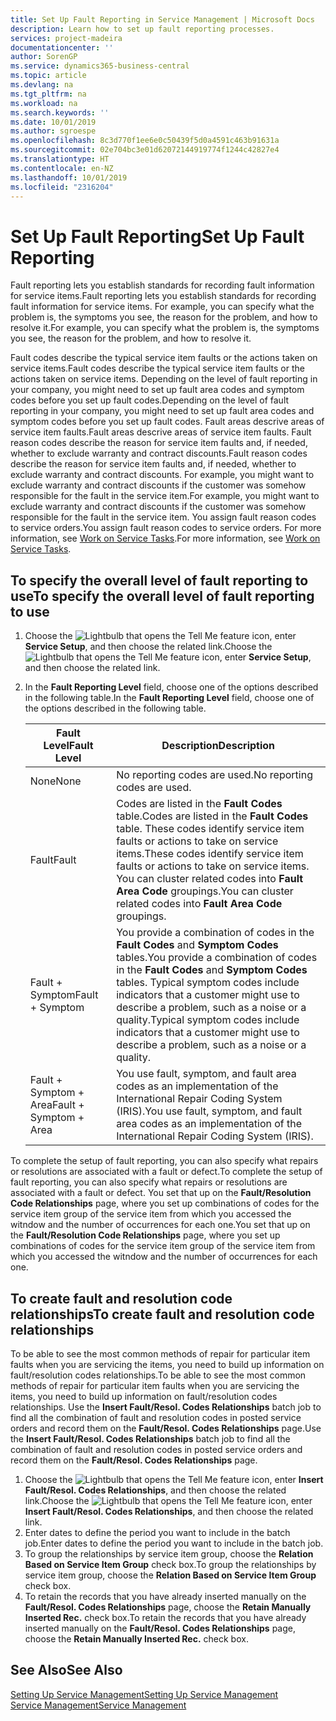 ```yaml
---
title: Set Up Fault Reporting in Service Management | Microsoft Docs
description: Learn how to set up fault reporting processes.
services: project-madeira
documentationcenter: ''
author: SorenGP
ms.service: dynamics365-business-central
ms.topic: article
ms.devlang: na
ms.tgt_pltfrm: na
ms.workload: na
ms.search.keywords: ''
ms.date: 10/01/2019
ms.author: sgroespe
ms.openlocfilehash: 8c3d770f1ee6e0c50439f5d0a4591c463b91631a
ms.sourcegitcommit: 02e704bc3e01d62072144919774f1244c42827e4
ms.translationtype: HT
ms.contentlocale: en-NZ
ms.lasthandoff: 10/01/2019
ms.locfileid: "2316204"
---
```

# <a name="set-up-fault-reporting"></a><span data-ttu-id="71253-103">Set Up Fault Reporting</span><span class="sxs-lookup"><span data-stu-id="71253-103">Set Up Fault Reporting</span></span>
<span data-ttu-id="71253-104">Fault reporting lets you establish standards for recording fault information for service items.</span><span class="sxs-lookup"><span data-stu-id="71253-104">Fault reporting lets you establish standards for recording fault information for service items.</span></span> <span data-ttu-id="71253-105">For example, you can specify what the problem is, the symptoms you see, the reason for the problem, and how to resolve it.</span><span class="sxs-lookup"><span data-stu-id="71253-105">For example, you can specify what the problem is, the symptoms you see, the reason for the problem, and how to resolve it.</span></span>  

<span data-ttu-id="71253-106">Fault codes describe the typical service item faults or the actions taken on service items.</span><span class="sxs-lookup"><span data-stu-id="71253-106">Fault codes describe the typical service item faults or the actions taken on service items.</span></span> <span data-ttu-id="71253-107">Depending on the level of fault reporting in your company, you might need to set up fault area codes and symptom codes before you set up fault codes.</span><span class="sxs-lookup"><span data-stu-id="71253-107">Depending on the level of fault reporting in your company, you might need to set up fault area codes and symptom codes before you set up fault codes.</span></span> <span data-ttu-id="71253-108">Fault areas descrive areas of service item faults.</span><span class="sxs-lookup"><span data-stu-id="71253-108">Fault areas descrive areas of service item faults.</span></span> <span data-ttu-id="71253-109">Fault reason codes describe the reason for service item faults and, if needed, whether to exclude warranty and contract discounts.</span><span class="sxs-lookup"><span data-stu-id="71253-109">Fault reason codes describe the reason for service item faults and, if needed, whether to exclude warranty and contract discounts.</span></span> <span data-ttu-id="71253-110">For example, you might want to exclude warranty and contract discounts if the customer was somehow responsible for the fault in the service item.</span><span class="sxs-lookup"><span data-stu-id="71253-110">For example, you might want to exclude warranty and contract discounts if the customer was somehow responsible for the fault in the service item.</span></span> <span data-ttu-id="71253-111">You assign fault reason codes to service orders.</span><span class="sxs-lookup"><span data-stu-id="71253-111">You assign fault reason codes to service orders.</span></span> <span data-ttu-id="71253-112">For more information, see [Work on Service Tasks](service-how-to-work-on-service-tasks.md).</span><span class="sxs-lookup"><span data-stu-id="71253-112">For more information, see [Work on Service Tasks](service-how-to-work-on-service-tasks.md).</span></span>  

## <a name="to-specify-the-overall-level-of-fault-reporting-to-use"></a><span data-ttu-id="71253-113">To specify the overall level of fault reporting to use</span><span class="sxs-lookup"><span data-stu-id="71253-113">To specify the overall level of fault reporting to use</span></span>
1. <span data-ttu-id="71253-114">Choose the ![Lightbulb that opens the Tell Me feature](media/ui-search/search_small.png "Tell me what you want to do") icon, enter **Service Setup**, and then choose the related link.</span><span class="sxs-lookup"><span data-stu-id="71253-114">Choose the ![Lightbulb that opens the Tell Me feature](media/ui-search/search_small.png "Tell me what you want to do") icon, enter **Service Setup**, and then choose the related link.</span></span>
2. <span data-ttu-id="71253-115">In the **Fault Reporting Level** field, choose one of the options described in the following table.</span><span class="sxs-lookup"><span data-stu-id="71253-115">In the **Fault Reporting Level** field, choose one of the options described in the following table.</span></span>  

    |<span data-ttu-id="71253-116">**Fault Level**</span><span class="sxs-lookup"><span data-stu-id="71253-116">**Fault Level**</span></span>|<span data-ttu-id="71253-117">**Description**</span><span class="sxs-lookup"><span data-stu-id="71253-117">**Description**</span></span>|  
    |------------|-------------|  
    |<span data-ttu-id="71253-118">None</span><span class="sxs-lookup"><span data-stu-id="71253-118">None</span></span> | <span data-ttu-id="71253-119">No reporting codes are used.</span><span class="sxs-lookup"><span data-stu-id="71253-119">No reporting codes are used.</span></span>|  
    |<span data-ttu-id="71253-120">Fault</span><span class="sxs-lookup"><span data-stu-id="71253-120">Fault</span></span> | <span data-ttu-id="71253-121">Codes are listed in the **Fault Codes** table.</span><span class="sxs-lookup"><span data-stu-id="71253-121">Codes are listed in the **Fault Codes** table.</span></span> <span data-ttu-id="71253-122">These codes identify service item faults or actions to take on service items.</span><span class="sxs-lookup"><span data-stu-id="71253-122">These codes identify service item faults or actions to take on service items.</span></span> <span data-ttu-id="71253-123">You can cluster related codes into **Fault Area Code** groupings.</span><span class="sxs-lookup"><span data-stu-id="71253-123">You can cluster related codes into **Fault Area Code** groupings.</span></span>|  
    |<span data-ttu-id="71253-124">Fault + Symptom</span><span class="sxs-lookup"><span data-stu-id="71253-124">Fault + Symptom</span></span> | <span data-ttu-id="71253-125">You provide a combination of codes in the **Fault Codes** and **Symptom Codes** tables.</span><span class="sxs-lookup"><span data-stu-id="71253-125">You provide a combination of codes in the **Fault Codes** and **Symptom Codes** tables.</span></span> <span data-ttu-id="71253-126">Typical symptom codes include indicators that a customer might use to describe a problem, such as a noise or a quality.</span><span class="sxs-lookup"><span data-stu-id="71253-126">Typical symptom codes include indicators that a customer might use to describe a problem, such as a noise or a quality.</span></span>|  
    |<span data-ttu-id="71253-127">Fault + Symptom + Area</span><span class="sxs-lookup"><span data-stu-id="71253-127">Fault + Symptom + Area</span></span> | <span data-ttu-id="71253-128">You use fault, symptom, and fault area codes as an implementation of the International Repair Coding System (IRIS).</span><span class="sxs-lookup"><span data-stu-id="71253-128">You use fault, symptom, and fault area codes as an implementation of the International Repair Coding System (IRIS).</span></span>|  

<span data-ttu-id="71253-129">To complete the setup of fault reporting, you can also specify what repairs or resolutions are associated with a fault or defect.</span><span class="sxs-lookup"><span data-stu-id="71253-129">To complete the setup of fault reporting, you can also specify what repairs or resolutions are associated with a fault or defect.</span></span> <span data-ttu-id="71253-130">You set that up on the **Fault/Resolution Code Relationships** page, where you set up combinations of codes for the service item group of the service item from which you accessed the witndow and the number of occurrences for each one.</span><span class="sxs-lookup"><span data-stu-id="71253-130">You set that up on the **Fault/Resolution Code Relationships** page, where you set up combinations of codes for the service item group of the service item from which you accessed the witndow and the number of occurrences for each one.</span></span>

## <a name="to-create-fault-and-resolution-code-relationships"></a><span data-ttu-id="71253-131">To create fault and resolution code relationships</span><span class="sxs-lookup"><span data-stu-id="71253-131">To create fault and resolution code relationships</span></span>
<!--this needs to go in a working with topic-->
<span data-ttu-id="71253-132"> To be able to see the most common methods of repair for particular item faults when you are servicing the items, you need to build up information on fault/resolution codes relationships.</span><span class="sxs-lookup"><span data-stu-id="71253-132">To be able to see the most common methods of repair for particular item faults when you are servicing the items, you need to build up information on fault/resolution codes relationships.</span></span> <span data-ttu-id="71253-133">Use the **Insert Fault/Resol. Codes Relationships** batch job to find all the combination of fault and resolution codes in posted service orders and record them on the **Fault/Resol. Codes Relationships** page.</span><span class="sxs-lookup"><span data-stu-id="71253-133">Use the **Insert Fault/Resol. Codes Relationships** batch job to find all the combination of fault and resolution codes in posted service orders and record them on the **Fault/Resol. Codes Relationships** page.</span></span>

1. <span data-ttu-id="71253-134">Choose the ![Lightbulb that opens the Tell Me feature](media/ui-search/search_small.png "Tell me what you want to do") icon, enter **Insert Fault/Resol. Codes Relationships**, and then choose the related link.</span><span class="sxs-lookup"><span data-stu-id="71253-134">Choose the ![Lightbulb that opens the Tell Me feature](media/ui-search/search_small.png "Tell me what you want to do") icon, enter **Insert Fault/Resol. Codes Relationships**, and then choose the related link.</span></span>  
2. <span data-ttu-id="71253-135">Enter dates to define the period you want to include in the batch job.</span><span class="sxs-lookup"><span data-stu-id="71253-135">Enter dates to define the period you want to include in the batch job.</span></span>  
3. <span data-ttu-id="71253-136">To group the relationships by service item group, choose the **Relation Based on Service Item Group** check box.</span><span class="sxs-lookup"><span data-stu-id="71253-136">To group the relationships by service item group, choose the **Relation Based on Service Item Group** check box.</span></span>  
4. <span data-ttu-id="71253-137">To retain the records that you have already inserted manually on the **Fault/Resol. Codes Relationships** page, choose the **Retain Manually Inserted Rec.** check box.</span><span class="sxs-lookup"><span data-stu-id="71253-137">To retain the records that you have already inserted manually on the **Fault/Resol. Codes Relationships** page, choose the **Retain Manually Inserted Rec.** check box.</span></span>  

## <a name="see-also"></a><span data-ttu-id="71253-138">See Also</span><span class="sxs-lookup"><span data-stu-id="71253-138">See Also</span></span>
[<span data-ttu-id="71253-139">Setting Up Service Management</span><span class="sxs-lookup"><span data-stu-id="71253-139">Setting Up Service Management</span></span>](service-setup-service.md)  
[<span data-ttu-id="71253-140">Service Management</span><span class="sxs-lookup"><span data-stu-id="71253-140">Service Management</span></span>](service-service.md)  
